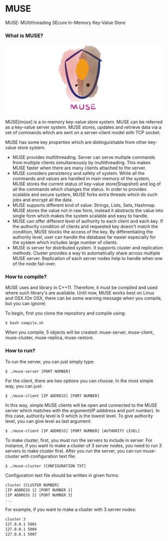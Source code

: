 # MUSE
MUSE: MUltithreading SEcure In-Memory Key-Value Store

### What is MUSE?

![logo](readme_src/MUSE_LOGO.png "MUSE")

MUSE[múse] is a in-memory key-value store system. MUSE can be referred as a key-value server system. MUSE stores, updates and retrieve data via a set of commands which are sent on a server-client model with TCP socket. 

MUSE has some key properties which are distinguishable from other key-value store system.

* MUSE provides multithreading. Server can serve multiple commands from multiple clients simultaneously by multithreading. This makes MUSE faster when there are many clients attached to the server.
* MUSE considers persistency and safety of system. While all the commands and values are handled in main memory of the system, MUSE stores the current status of key-value store(Snapshot) and log of all the commands which changes the status. In order to provides scalable and secure system, MUSE forks extra threads which do such jobs and encrypt all the data.
* MUSE supports different kind of value: Strings, Lists, Sets, Hashmap. MUSE stores the value not in raw form, instead it abstracts the value into single form which makes the system scalable and easy to handle.
* MUSE can offer different level of authority to each client and each key. If the authority condition of clients and requested key doesn't match the condition, MUSE blocks the access of the key. By differentiating the authority level, user can handle the database far easier especially for the system which includes large number of clients.
* MUSE is server for distributed system. It supports cluster and replication methods. Cluster provides a way to automatically share across multiple MUSE server. Replication of each server nodes help to handle when one of the node fail-over.

### How to compile?

MUSE uses <thread> and <mutex> library in C++11. Therefore, it must be complied and used where such library's are available.
Until now, MUSE works best on Linux and OSX.(On OSX, there can be some warning message when you compile, but you can ignore)

To begin, first you clone the repository and compile using:

    $ bash compile.sh

When you compile, 5 objects will be created: muse-server, muse-client, muse-cluster, muse-replica, muse-restore.

### How to run?

To run the server, you can just simply type:

    $ ./muse-server [PORT NUMBER]

For the client, there are two options you can choose. In the most simple way, you can just:

    $ ./muse-client [IP ADDRESS] [PORT NUMBER]

In this way, simple MUSE clients will be open and connected to the MUSE server which matches with the argument(IP adddress and port number). In this case, authority level is 0 which is the lowest level.
To give authority level, you can give level as last argument:

    $ ./muse-client [IP ADDRESS] [PORT NUMBER] [AUTHORITY LEVEL]
    
To make cluster, first, you must run the servers to include in server. For instance, if you want to make a cluster of 3 server nodes, you need to run 3 servers to make cluster first. After you run the server, you can run muse-cluster with configuration text file:

    $ ./muse-cluster [CONFIGURATION TXT]

Configuration text file should be written in given forms:

    cluster [CLUSTER NUMBER]
    [IP ADDRESS 1] [PORT NUMBER 1]
    [IP ADDRESS 2] [PORT NUMBER 3]
    ...

For example, if you want to make a cluster with 3 server nodes:

    cluster 3
    127.0.0.1 5001
    127.0.0.1 5004
    127.0.0.1 5007




